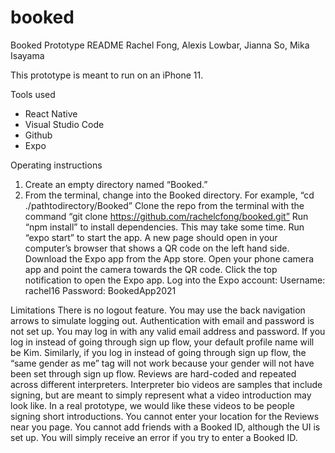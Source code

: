 # booked

Booked Prototype README
Rachel Fong, Alexis Lowbar, Jianna So, Mika Isayama

This prototype is meant to run on an iPhone 11.

Tools used
* React Native
* Visual Studio Code
* Github
* Expo

Operating instructions

1. Create an empty directory named “Booked.”
2. From the terminal, change into the Booked directory. For example, “cd ./pathtodirectory/Booked”
Clone the repo from the terminal with the command “git clone https://github.com/rachelcfong/booked.git”
Run “npm install” to install dependencies. This may take some time.
Run “expo start” to start the app. A new page should open in your computer’s browser that shows a QR code on the left hand side.
Download the Expo app from the App store.
Open your phone camera app and point the camera towards the QR code. Click the top notification to open the Expo app.
Log into the Expo account:
Username: rachel16
Password: BookedApp2021

Limitations
There is no logout feature. You may use the back navigation arrows to simulate logging out.
Authentication with email and password is not set up. You may log in with any valid email address and password.
If you log in instead of going through sign up flow, your default profile name will be Kim.
Similarly, if you log in instead of going through sign up flow, the “same gender as me” tag will not work because your gender will not have been set through sign up flow.
Reviews are hard-coded and repeated across different interpreters.
Interpreter bio videos are samples that include signing, but are meant to simply represent what a video introduction may look like. In a real prototype, we would like these videos to be people signing short introductions.
You cannot enter your location for the Reviews near you page.
You cannot add friends with a Booked ID, although the UI is set up. You will simply receive an error if you try to enter a Booked ID.
